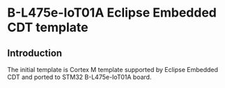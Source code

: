 # B-L475e-IoT01A Eclipse Embedded CDT template

## Introduction
The initial template is Cortex M template supported by Eclipse Embedded CDT and ported to STM32 B-L475e-IoT01A board.
